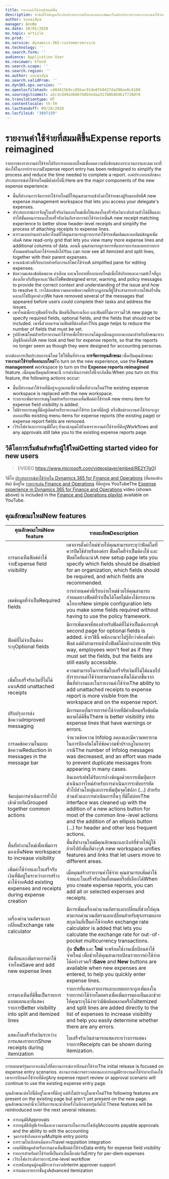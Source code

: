 ```yaml
---
title: รายงานค่าใช้จ่ายที่สมมติขึ้น
description: หัวข้อนี้ให้ข้อมูลเกี่ยวกับประสบการณ์ที่ออกแบบและพัฒนาใหม่สำหรับรายการของรายงานค่าใช้จ่าย
author: suvaidya
manager: AnnBe
ms.date: 10/01/2020
ms.topic: article
ms.prod: ''
ms.service: dynamics-365-customerservice
ms.technology: ''
ms.search.form: ''
audience: Application User
ms.reviewer: kfend
ms.search.scope: ''
ms.search.region: ''
ms.author: suvaidya
ms.search.validFrom: ''
ms.dyn365.ops.version: ''
ms.openlocfilehash: cd0d415b9cc85bac91de8fb9427da290ae0c6108
ms.sourcegitcommit: a2c3cd49a3b667b8b5edaa31788b4b9b1f728d78
ms.translationtype: HT
ms.contentlocale: th-TH
ms.lasthandoff: 09/28/2020
ms.locfileid: "3897159"
---
```

# <a name="expense-reports-reimagined"></a><span data-ttu-id="6ebde-103">รายงานค่าใช้จ่ายที่สมมติขึ้น</span><span class="sxs-lookup"><span data-stu-id="6ebde-103">Expense reports reimagined</span></span>

<span data-ttu-id="6ebde-104">รายการของรายงานค่าใช้จ่ายได้รับการออกแบบใหม่เพื่อลดความซับซ้อนของกระบวนการและลดเวลาที่ต้องใช้ในการทำรายงาน</span><span class="sxs-lookup"><span data-stu-id="6ebde-104">Expense report entry has been redesigned to simplify the process and reduce the time needed to complete a report.</span></span> <span data-ttu-id="6ebde-105">องค์ประกอบหลักของประสบการณ์ค่าใช้จ่ายใหม่มีดังต่อไปนี้:</span><span class="sxs-lookup"><span data-stu-id="6ebde-105">Here are the major components of the new expense experience:</span></span>

- <span data-ttu-id="6ebde-106">พื้นที่ทำงานการจัดการค่าใช้จ่ายใหม่ที่ให้คุณสามารถเข้าถึงค่าใช้จ่ายของผู้รับมอบสิทธิ์</span><span class="sxs-lookup"><span data-stu-id="6ebde-106">A new expense management workspace that lets you access your delegate's expenses.</span></span>
- <span data-ttu-id="6ebde-107">ประสบการณ์การจับคู่ใบเสร็จรับเงินแบบใหม่เพื่อให้แสดงใบเสร็จรับเงินระดับส่วนหัวได้ดีขึ้นและทำให้ขั้นตอนการแนบใบเสร็จรับเงินกับรายการค่าใช้จ่ายง่ายขึ้น</span><span class="sxs-lookup"><span data-stu-id="6ebde-107">A new receipt matching experience to better show header-level receipts and simplify the process of attaching receipts to expense lines.</span></span>
- <span data-ttu-id="6ebde-108">ตารางแบบอ่านอย่างเดียวใหม่ที่ให้คุณสามารถดูรายการค่าใช้จ่ายเพิ่มเติมและคอลัมน์ข้อมูลเพิ่มเติม</span><span class="sxs-lookup"><span data-stu-id="6ebde-108">A new read-only grid that lets you view many more expense lines and additional columns of data.</span></span> <span data-ttu-id="6ebde-109">ตอนนี้ คุณสามารถดูรายการที่แยกรายการและแยกรายการทั้งหมดพร้อมกับค่าใช้จ่ายหลักได้</span><span class="sxs-lookup"><span data-stu-id="6ebde-109">You can now see all itemized and split lines, together with their parent expenses.</span></span>
- <span data-ttu-id="6ebde-110">บานหน้าต่างที่เรียบง่ายสำหรับการแก้ไขค่าใช้จ่าย</span><span class="sxs-lookup"><span data-stu-id="6ebde-110">A simplified pane for editing expenses.</span></span>
- <span data-ttu-id="6ebde-111">ข้อความแสดงข้อผิดพลาด คำเตือน และนโยบายที่ออกแบบใหม่เพื่อให้บริบทและความเข้าใจที่ถูกต้องเกี่ยวกับปัญหาและวิธีแก้ไข</span><span class="sxs-lookup"><span data-stu-id="6ebde-111">Redesigned error, warning, and policy messages to provide the correct context and understanding of the issue and how to resolve it.</span></span> <span data-ttu-id="6ebde-112">เราได้ลบข้อความหลายข้อความที่ปรากฏก่อนที่ผู้ใช้จะสามารถทำงานให้เสร็จสิ้นและแก้ไขปัญหาต่างๆ</span><span class="sxs-lookup"><span data-stu-id="6ebde-112">We have removed several of the messages that appeared before users could complete their tasks and address the issues.</span></span>
- <span data-ttu-id="6ebde-113">เพจใหม่เพื่อระบุฟิลด์ที่จำเป็น ฟิลด์ที่เป็นทางเลือก และฟิลด์ที่ไม่ควรรวมไว้</span><span class="sxs-lookup"><span data-stu-id="6ebde-113">A new page to specify required fields, optional fields, and the fields that should not be included.</span></span> <span data-ttu-id="6ebde-114">เพจนี้ช่วยลดจำนวนฟิลด์ที่ต้องตั้งค่า</span><span class="sxs-lookup"><span data-stu-id="6ebde-114">This page helps to reduce the number of fields that must be set.</span></span>
- <span data-ttu-id="6ebde-115">รูปลักษณ์ใหม่สำหรับรายงานค่าใช้จ่ายเพื่อให้รายงานไม่ดูเหมือนถูกออกแบบมาสำหรับลักษณะทางบัญชีอีกต่อไป</span><span class="sxs-lookup"><span data-stu-id="6ebde-115">A new look and feel for expense reports, so that the reports no longer seem as though they were designed for accounting personas.</span></span>

<span data-ttu-id="6ebde-116">หากต้องการเปิดประสบการณ์ใหม่ ให้ใช้พื้นที่ทำงาน **การจัดการคุณลักษณะ** เพื่อเปิดคุณลักษณะ **รายงานค่าใช้จ่ายที่ออกแบบใหม่**</span><span class="sxs-lookup"><span data-stu-id="6ebde-116">To turn on the new experience, use the **Feature management** workspace to turn on the **Expense reports reimagined** feature.</span></span> <span data-ttu-id="6ebde-117">เมื่อคุณเปิดคุณลักษณะนี้ การดำเนินการต่อไปนี้จะเกิดขึ้น:</span><span class="sxs-lookup"><span data-stu-id="6ebde-117">When you turn on this feature, the following actions occur:</span></span>

- <span data-ttu-id="6ebde-118">พื้นที่ทำงานค่าใช้จ่ายที่มีอยู่จะถูกแทนที่ด้วยพื้นที่ทำงานใหม่</span><span class="sxs-lookup"><span data-stu-id="6ebde-118">The existing expense workspace is replaced with the new workspace.</span></span>
- <span data-ttu-id="6ebde-119">ระบบจะเพิ่มรายการเมนูใหม่สำหรับการมองเห็นฟิลด์ค่าใช้จ่าย</span><span class="sxs-lookup"><span data-stu-id="6ebde-119">A new menu item for expense field visibility is added.</span></span>
- <span data-ttu-id="6ebde-120">ไม่มีรายการเมนูที่มีอยู่เดิมสำหรับรายงานค่าใช้จ่าย (เพจที่มีอยู่) หรือฟิลด์รายงานค่าใช้จ่ายจะถูกลบออก</span><span class="sxs-lookup"><span data-stu-id="6ebde-120">No existing menu items for expense reports (the existing page) or expense report fields are removed.</span></span>
- <span data-ttu-id="6ebde-121">เวิร์กโฟลว์และการอนุมัติใดๆ ยังคงนำคุณไปยังเพจรายงานค่าใช้จ่ายที่มีอยู่</span><span class="sxs-lookup"><span data-stu-id="6ebde-121">Workflows and any approvals still take you to the existing expense reports page.</span></span>

## <a name="getting-started-video-for-new-users"></a><span data-ttu-id="6ebde-122">วิดีโอการเริ่มต้นสำหรับผู้ใช้ใหม่</span><span class="sxs-lookup"><span data-stu-id="6ebde-122">Getting started video for new users</span></span>

> [!VIDEO https://www.microsoft.com/videoplayer/embed/RE2Y7gO]

<span data-ttu-id="6ebde-123">วิดีโอ [ประสบการณ์ค่าใช้จ่ายใน Dynamics 365 for Finance and Operations](https://youtu.be/Ocy-MsTvEE0) (ที่แสดงข้างต้น) มีอยู่ใน [รายการเล่น Finance and Operations](https://www.youtube.com/playlist?list=PLcakwueIHoT_SYfIaPGoOhloFoCXiUSyW) ที่มีอยู่บน YouTube</span><span class="sxs-lookup"><span data-stu-id="6ebde-123">The [Expense experience in Dynamics 365 for Finance and Operations](https://youtu.be/Ocy-MsTvEE0) video (shown above) is included in the [Finance and Operations playlist](https://www.youtube.com/playlist?list=PLcakwueIHoT_SYfIaPGoOhloFoCXiUSyW) available on YouTube.</span></span>

## <a name="new-features"></a><span data-ttu-id="6ebde-124">คุณลักษณะใหม่</span><span class="sxs-lookup"><span data-stu-id="6ebde-124">New features</span></span>

| <span data-ttu-id="6ebde-125">คุณลักษณะใหม่</span><span class="sxs-lookup"><span data-stu-id="6ebde-125">New feature</span></span> | <span data-ttu-id="6ebde-126">รายละเอียด</span><span class="sxs-lookup"><span data-stu-id="6ebde-126">Description</span></span> |
|---|----|
| <span data-ttu-id="6ebde-127">การมองเห็นฟิลด์ค่าใช้จ่าย</span><span class="sxs-lookup"><span data-stu-id="6ebde-127">Expense field visibility</span></span> | <span data-ttu-id="6ebde-128">เพจการตั้งค่าใหม่ช่วยให้คุณสามารถระบุว่าฟิลด์ใดที่ควรปิดใช้สำหรับองค์กร ฟิลด์ใดที่จำเป็นต้องใช้ และฟิลด์ใดที่แนะนำ</span><span class="sxs-lookup"><span data-stu-id="6ebde-128">A new setup page lets you specify which fields should be disabled for an organization, which fields should be required, and which fields are recommended.</span></span> |
| <span data-ttu-id="6ebde-129">เขตข้อมูลที่จำเป็น</span><span class="sxs-lookup"><span data-stu-id="6ebde-129">Required fields</span></span> | <span data-ttu-id="6ebde-130">การกำหนดค่าที่เรียบง่ายใหม่ช่วยให้คุณสามารถกำหนดบางฟิลด์ที่จำเป็นได้โดยไม่ต้องใช้กรอบงานนโยบาย</span><span class="sxs-lookup"><span data-stu-id="6ebde-130">New simple configuration lets you make some fields required without having to use the policy framework.</span></span> |
| <span data-ttu-id="6ebde-131">ฟิลด์ที่ไม่จำเป็นต้องระบุ</span><span class="sxs-lookup"><span data-stu-id="6ebde-131">Optional fields</span></span> | <span data-ttu-id="6ebde-132">มีการเพิ่มเพจที่สองสำหรับฟิลด์ที่ไม่จำเป็นต้องระบุ</span><span class="sxs-lookup"><span data-stu-id="6ebde-132">A second page for optional fields is added.</span></span> <span data-ttu-id="6ebde-133">ด้วยวิธีนี้ พนักงานจะไม่รู้สึกว่าต้องตั้งค่าฟิลด์ แต่ยังสามารถเข้าถึงฟิลด์ได้อย่างง่ายดาย</span><span class="sxs-lookup"><span data-stu-id="6ebde-133">In this way, employees won't feel as if they must set the fields, but the fields are still easily accessible.</span></span> |
| <span data-ttu-id="6ebde-134">เพิ่มใบเสร็จรับเงินที่ไม่ได้แนบ</span><span class="sxs-lookup"><span data-stu-id="6ebde-134">Add unattached receipts</span></span> | <span data-ttu-id="6ebde-135">ความสามารถในการเพิ่มใบเสร็จรับเงินที่ไม่ได้แนบไปยังรายงานค่าใช้จ่ายสามารถมองเห็นได้มากขึ้นจากพื้นที่ทำงานและในรายงานค่าใช้จ่าย</span><span class="sxs-lookup"><span data-stu-id="6ebde-135">The ability to add unattached receipts to expense report is more visible from the workspace and on the expense report.</span></span> |
| <span data-ttu-id="6ebde-136">ปรับปรุงการส่งข้อความ</span><span class="sxs-lookup"><span data-stu-id="6ebde-136">Improved messaging</span></span> | <span data-ttu-id="6ebde-137">มีการมองเห็นรายการค่าใช้จ่ายที่มีคำเตือนหรือข้อผิดพลาดได้ดีขึ้น</span><span class="sxs-lookup"><span data-stu-id="6ebde-137">There is better visibility into expense lines that have warnings or errors.</span></span> |
| <span data-ttu-id="6ebde-138">การลดข้อความในแถบข้อความ</span><span class="sxs-lookup"><span data-stu-id="6ebde-138">Reduction in messages in the message bar</span></span>| <span data-ttu-id="6ebde-139">จำนวนข้อความ Infolog ลดลงและมีความพยายามในการป้องกันไม่ให้ข้อความซ้ำปรากฏในหลายๆ กรณี</span><span class="sxs-lookup"><span data-stu-id="6ebde-139">The number of Infolog messages was decreased, and an effort was made to prevent duplicate messages from appearing in many cases.</span></span> |
| <span data-ttu-id="6ebde-140">จัดกลุ่มการดำเนินการทั่วไปเข้าด้วยกัน</span><span class="sxs-lookup"><span data-stu-id="6ebde-140">Grouped together common actions</span></span> | <span data-ttu-id="6ebde-141">อินเทอร์เฟซได้รับการล้างข้อมูลด้วยการเพิ่มปุ่มการดำเนินการใหม่สำหรับการดำเนินการระดับบรรทัดทั่วไปส่วนใหญ่และการเพิ่มปุ่มจุดไข่ปลา (...) สำหรับส่วนหัวและการดำเนินการอื่นๆ ที่มีไม่บ่อย</span><span class="sxs-lookup"><span data-stu-id="6ebde-141">The interface was cleaned up with the addition of a new actions button for most of the common line-level actions and the addition of an ellipsis button (...) for header and other less frequent actions.</span></span> |
| <span data-ttu-id="6ebde-142">พื้นที่ทำงานใหม่เพื่อเพิ่มการมองเห็น</span><span class="sxs-lookup"><span data-stu-id="6ebde-142">New workspace to increase visibility</span></span> | <span data-ttu-id="6ebde-143">พื้นที่ทำงานใหม่มีคุณลักษณะและลิงก์ที่ช่วยให้ผู้ใช้ย้ายไปยังพื้นที่ต่างๆ</span><span class="sxs-lookup"><span data-stu-id="6ebde-143">A new workspace unifies features and links that let users move to different areas.</span></span> |
| <span data-ttu-id="6ebde-144">เพิ่มค่าใช้จ่ายและใบเสร็จรับเงินที่มีอยู่ในระหว่างการสร้างค่าใช้จ่าย</span><span class="sxs-lookup"><span data-stu-id="6ebde-144">Add existing expenses and receipts during expense creation</span></span> | <span data-ttu-id="6ebde-145">เมื่อคุณสร้างรายงานค่าใช้จ่าย คุณสามารถเพิ่มค่าใช้จ่ายและใบเสร็จรับเงินทั้งหมดหรือที่เลือกได้</span><span class="sxs-lookup"><span data-stu-id="6ebde-145">When you create expense reports, you can add all or selected expenses and receipts.</span></span> |
| <span data-ttu-id="6ebde-146">เครื่องคำนวณอัตราแลกเปลี่ยน</span><span class="sxs-lookup"><span data-stu-id="6ebde-146">Exchange rate calculator</span></span> | <span data-ttu-id="6ebde-147">มีการเพิ่มเครื่องคำนวณอัตราแลกเปลี่ยนที่ช่วยให้คุณสามารถคำนวณอัตราแลกเปลี่ยนสำหรับธุรกรรมหลายสกุลเงินที่เป็นค่าใช้จ่าย</span><span class="sxs-lookup"><span data-stu-id="6ebde-147">An exchange rate calculator is added that lets you calculate the exchange rate for out-of-pocket multicurrency transactions.</span></span> |
| <span data-ttu-id="6ebde-148">บันทึกและเพิ่มรายการค่าใช้จ่ายใหม่</span><span class="sxs-lookup"><span data-stu-id="6ebde-148">Save and add new expense lines</span></span> | <span data-ttu-id="6ebde-149">ปุ่ม **บันทึก** และ **ใหม่** จะพร้อมใช้งานเมื่อป้อนค่าใช้จ่ายใหม่ เพื่อช่วยให้คุณสามารถป้อนรายการค่าใช้จ่ายได้อย่างรวดเร็ว</span><span class="sxs-lookup"><span data-stu-id="6ebde-149">**Save** and **New** buttons are available when new expenses are entered, to help you quickly enter expense lines.</span></span> |
| <span data-ttu-id="6ebde-150">การมองเห็นที่ดีขึ้นเป็นรายการแบบแยกและที่แสดงรายการ</span><span class="sxs-lookup"><span data-stu-id="6ebde-150">Better visibility into split and itemized lines</span></span> | <span data-ttu-id="6ebde-151">รายการที่แสดงรายการและแบบแยกจะถูกเพิ่มลงในรายการค่าใช้จ่ายโดยตรงเพื่อเพิ่มการมองเห็นและช่วยให้คุณระบุได้ง่ายว่ามีข้อผิดพลาดหรือไม่</span><span class="sxs-lookup"><span data-stu-id="6ebde-151">Itemized and split lines are added directly to the list of expenses to increase visibility and help you easily determine whether there are any errors.</span></span> |
| <span data-ttu-id="6ebde-152">แสดงใบเสร็จรับเงินระหว่างการแสดงรายการ</span><span class="sxs-lookup"><span data-stu-id="6ebde-152">Show receipts during itemization</span></span> | <span data-ttu-id="6ebde-153">ใบเสร็จรับเงินสามารถแสดงระหว่างการแสดงรายการ</span><span class="sxs-lookup"><span data-stu-id="6ebde-153">Receipts can be shown during itemization.</span></span> |

<span data-ttu-id="6ebde-154">การเผยแพร่รุ่นแรกจะเน้นไปที่สถานการณ์การป้อนค่าใช้จ่าย</span><span class="sxs-lookup"><span data-stu-id="6ebde-154">The initial release is focused on expense entry scenarios.</span></span> <span data-ttu-id="6ebde-155">สถานการณ์การตรวจสอบและการอนุมัติรายงานค่าใช้จ่ายจะยังคงใช้เพจการป้อนค่าใช้จ่ายที่มีอยู่</span><span class="sxs-lookup"><span data-stu-id="6ebde-155">Any expense report review or approval scenario will continue to use the existing expense entry page.</span></span>

<span data-ttu-id="6ebde-156">คุณลักษณะต่อไปนี้มีอยู่ในเพจที่มีอยู่ แต่ยังไม่ปรากฏในเพจใหม่</span><span class="sxs-lookup"><span data-stu-id="6ebde-156">The following features are present on the existing page but aren't yet present on the new page.</span></span> <span data-ttu-id="6ebde-157">คุณลักษณะเหล่านี้จะได้รับการแนะนำอีกครั้งในอีกหลายรุ่นถัดไป:</span><span class="sxs-lookup"><span data-stu-id="6ebde-157">These features will be reintroduced over the next several releases:</span></span>

- <span data-ttu-id="6ebde-158">การอนุมัติ</span><span class="sxs-lookup"><span data-stu-id="6ebde-158">Approvals</span></span>
- <span data-ttu-id="6ebde-159">การอนุมัติบัญชีเจ้าหนี้และความสามารถในการแก้ไขบัญชี</span><span class="sxs-lookup"><span data-stu-id="6ebde-159">Accounts payable approvals and the ability to edit the accounting</span></span>
- <span data-ttu-id="6ebde-160">จุดการเข้าถึงหลายจุด</span><span class="sxs-lookup"><span data-stu-id="6ebde-160">Multiple entry points</span></span>
- <span data-ttu-id="6ebde-161">การรวมใบเบิกค่าเดินทาง</span><span class="sxs-lookup"><span data-stu-id="6ebde-161">Travel requisition integration</span></span>
- <span data-ttu-id="6ebde-162">เอนทิตีข้อมูลสำหรับการมองเห็นฟิลด์ค่าใช้จ่าย</span><span class="sxs-lookup"><span data-stu-id="6ebde-162">Data entity for expense field visibility</span></span>
- <span data-ttu-id="6ebde-163">รายการสำหรับค่าใช้จ่ายที่เป็นค่าเบี้ยเลี้ยงต่อวัน</span><span class="sxs-lookup"><span data-stu-id="6ebde-163">Entry for per-diem expenses</span></span>
- <span data-ttu-id="6ebde-164">เวิร์กโฟลว์ระดับรายการ</span><span class="sxs-lookup"><span data-stu-id="6ebde-164">Line-level workflow</span></span>
- <span data-ttu-id="6ebde-165">การสนับสนุนผู้อนุมัติระหว่างกาล</span><span class="sxs-lookup"><span data-stu-id="6ebde-165">Interim approver support</span></span>
- <span data-ttu-id="6ebde-166">การแสดงรายการขั้นสูง</span><span class="sxs-lookup"><span data-stu-id="6ebde-166">Advanced itemization</span></span>
